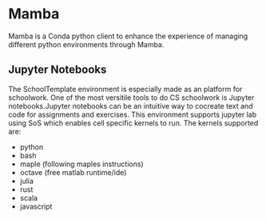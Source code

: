 # Mamba
Mamba is a Conda python client to enhance the experience of managing different python environments through Mamba.

## Jupyter Notebooks
The SchoolTemplate environment is especially made as an platform for schoolwork. One of the most versitile tools to do CS schoolwork is Jupyter notebooks.Jupyter notebooks can be an intuitive way to cocreate text and code for assignments and exercises. This environment supports jupyter lab using SoS which enables cell specific kernels to run. The kernels supported are:
 - python
 - bash
 - maple (following maples instructions)
 - octave (free matlab runtime/ide)
 - julia
 - rust
 - scala
 - javascript
